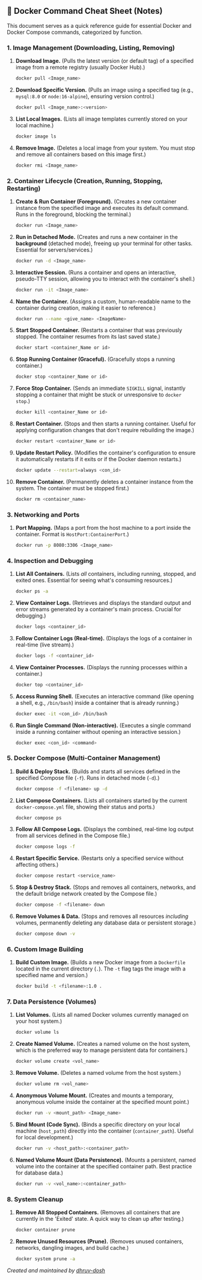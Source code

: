 ## 🐳 Docker Command Cheat Sheet (Notes)

This document serves as a quick reference guide for essential Docker and Docker Compose commands, categorized by function.

### 1\. Image Management (Downloading, Listing, Removing)

1.  **Download Image.** (Pulls the latest version (or default tag) of a specified image from a remote registry (usually Docker Hub).)

    ```bash
    docker pull <Image_name>
    ```

2.  **Download Specific Version.** (Pulls an image using a specified tag (e.g., `mysql:8.0` or `node:16-alpine`), ensuring version control.)

    ```bash
    docker pull <Image_name>:<version>
    ```

3.  **List Local Images.** (Lists all image templates currently stored on your local machine.)

    ```bash
    docker image ls
    ```

4.  **Remove Image.** (Deletes a local image from your system. You must stop and remove all containers based on this image first.)

    ```bash
    docker rmi <Image_name>
    ```

### 2\. Container Lifecycle (Creation, Running, Stopping, Restarting)

1.  **Create & Run Container (Foreground).** (Creates a new container instance from the specified image and executes its default command. Runs in the foreground, blocking the terminal.)

    ```bash
    docker run <Image_name>
    ```

2.  **Run in Detached Mode.** (Creates and runs a new container in the **background** (detached mode), freeing up your terminal for other tasks. Essential for servers/services.)

    ```bash
    docker run -d <Image_name>
    ```

3.  **Interactive Session.** (Runs a container and opens an interactive, pseudo-TTY session, allowing you to interact with the container's shell.)

    ```bash
    docker run -it <Image_name>
    ```

4.  **Name the Container.** (Assigns a custom, human-readable name to the container during creation, making it easier to reference.)

    ```bash
    docker run --name <give_name> <ImageName>
    ```

5.  **Start Stopped Container.** (Restarts a container that was previously stopped. The container resumes from its last saved state.)

    ```bash
    docker start <container_Name or id>
    ```

6.  **Stop Running Container (Graceful).** (Gracefully stops a running container.)

    ```bash
    docker stop <container_Name or id>
    ```

7.  **Force Stop Container.** (Sends an immediate `SIGKILL` signal, instantly stopping a container that might be stuck or unresponsive to `docker stop`.)

    ```bash
    docker kill <container_Name or id>
    ```

8.  **Restart Container.** (Stops and then starts a running container. Useful for applying configuration changes that don't require rebuilding the image.)

    ```bash
    docker restart <container_Name or id>
    ```

9.  **Update Restart Policy.** (Modifies the container's configuration to ensure it automatically restarts if it exits or if the Docker daemon restarts.)

    ```bash
    docker update --restart=always <con_id>
    ```

10. **Remove Container.** (Permanently deletes a container instance from the system. The container must be stopped first.)

    ```bash
    docker rm <container_name>
    ```

### 3\. Networking and Ports

1.  **Port Mapping.** (Maps a port from the host machine to a port inside the container. Format is `HostPort:ContainerPort`.)
    ```bash
    docker run -p 8080:3306 <Image_name>
    ```

### 4\. Inspection and Debugging

1.  **List All Containers.** (Lists *all* containers, including running, stopped, and exited ones. Essential for seeing what's consuming resources.)

    ```bash
    docker ps -a
    ```

2.  **View Container Logs.** (Retrieves and displays the standard output and error streams generated by a container's main process. Crucial for debugging.)

    ```bash
    docker logs <container_id>
    ```

3.  **Follow Container Logs (Real-time).** (Displays the logs of a container in real-time (live stream).)

    ```bash
    docker logs -f <container_id>
    ```

4.  **View Container Processes.** (Displays the running processes within a container.)

    ```bash
    docker top <container_id>
    ```

5.  **Access Running Shell.** (Executes an interactive command (like opening a shell, e.g., `/bin/bash`) inside a container that is already running.)

    ```bash
    docker exec -it <con_id> /bin/bash
    ```

6.  **Run Single Command (Non-interactive).** (Executes a single command inside a running container without opening an interactive session.)

    ```bash
    docker exec <con_id> <command>
    ```

### 5\. Docker Compose (Multi-Container Management)

1.  **Build & Deploy Stack.** (Builds and starts all services defined in the specified Compose file (`-f`). Runs in detached mode (`-d`).)

    ```bash
    docker compose -f <filename> up -d
    ```

2.  **List Compose Containers.** (Lists all containers started by the current `docker-compose.yml` file, showing their status and ports.)

    ```bash
    docker compose ps
    ```

3.  **Follow All Compose Logs.** (Displays the combined, real-time log output from all services defined in the Compose file.)

    ```bash
    docker compose logs -f
    ```

4.  **Restart Specific Service.** (Restarts only a specified service without affecting others.)

    ```bash
    docker compose restart <service_name>
    ```

5.  **Stop & Destroy Stack.** (Stops and removes all containers, networks, and the default bridge network created by the Compose file.)

    ```bash
    docker compose -f <filename> down
    ```

6.  **Remove Volumes & Data.** (Stops and removes all resources *including* volumes, permanently deleting any database data or persistent storage.)

    ```bash
    docker compose down -v
    ```

### 6\. Custom Image Building

1.  **Build Custom Image.** (Builds a new Docker image from a `Dockerfile` located in the current directory (`.`). The `-t` flag tags the image with a specified name and version.)
    ```bash
    docker build -t <filename>:1.0 .
    ```

### 7\. Data Persistence (Volumes)

1.  **List Volumes.** (Lists all named Docker volumes currently managed on your host system.)

    ```bash
    docker volume ls
    ```

2.  **Create Named Volume.** (Creates a named volume on the host system, which is the preferred way to manage persistent data for containers.)

    ```bash
    docker volume create <vol_name>
    ```

3.  **Remove Volume.** (Deletes a named volume from the host system.)

    ```bash
    docker volume rm <vol_name>
    ```

4.  **Anonymous Volume Mount.** (Creates and mounts a temporary, anonymous volume inside the container at the specified mount point.)

    ```bash
    docker run -v <mount_path> <Image_name>
    ```

5.  **Bind Mount (Code Sync).** (Binds a specific directory on your local machine (`host_path`) directly into the container (`container_path`). Useful for local development.)

    ```bash
    docker run -v <host_path>:<container_path>
    ```

6.  **Named Volume Mount (Data Persistence).** (Mounts a persistent, named volume into the container at the specified container path. Best practice for database data.)

    ```bash
    docker run -v <vol_name>:<container_path>
    ```

### 8\. System Cleanup

1.  **Remove All Stopped Containers.** (Removes all containers that are currently in the 'Exited' state. A quick way to clean up after testing.)

    ```bash
    docker container prune
    ```

2.  **Remove Unused Resources (Prune).** (Removes unused containers, networks, dangling images, and build cache.)

    ```bash
    docker system prune -a
    ```

 *Created and maintained by [dhruv-dosh](https://github.com/dhruv-dosh)*
